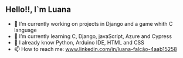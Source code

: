 ## Hello!!, I`m Luana

- 🔭 I’m currently working on projects in Django and a game whith C language
- 🌱 I’m currently learning C, Django, javaScript, Azure and Cypress
- 🌳 I already know Python, Arduino IDE, HTML and CSS
- 📫 How to reach me: www.linkedin.com/in/luana-falcão-4aab15258

